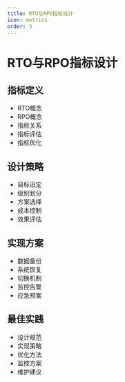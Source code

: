 ```yaml
---
title: RTO与RPO指标设计
icon: metrics
order: 3
---
```


# RTO与RPO指标设计

## 指标定义
- RTO概念
- RPO概念
- 指标关系
- 指标评估
- 指标优化

## 设计策略
- 目标设定
- 级别划分
- 方案选择
- 成本控制
- 效果评估

## 实现方案
- 数据备份
- 系统恢复
- 切换机制
- 监控告警
- 应急预案

## 最佳实践
- 设计规范
- 实现策略
- 优化方法
- 监控方案
- 维护建议

